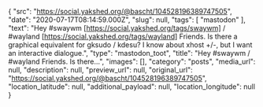 {
  "src": "https://social.yakshed.org/@bascht/104528196389747505",
  "date": "2020-07-17T08:14:59.000Z",
  "slug": null,
  "tags": [
    "mastodon"
  ],
  "text": "Hey #swaywm [https://social.yakshed.org/tags/swaywm] / #wayland [https://social.yakshed.org/tags/wayland] Friends. Is there a graphical equivalent for gksudo / kdesu? I know about xhost +/-, but I want an interactive dialogue.",
  "type": "mastodon_toot",
  "title": "Hey #swaywm / #wayland Friends. Is there…",
  "images": [],
  "category": "posts",
  "media_url": null,
  "description": null,
  "preview_url": null,
  "original_url": "https://social.yakshed.org/@bascht/104528196389747505",
  "location_latitude": null,
  "additional_payload": null,
  "location_longitude": null
}
